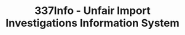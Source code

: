 ---
layout: default
bigquery: https://console.cloud.google.com/bigquery?p=patents-public-data&d=usitc_investigations&page=dataset&project=sheets-management-319211
citation: US International Trade Commission 337Info Unfair Import Investigations Information
  System
contributors: US International Trade Comission
cost: None
description: US International Trade Commission 337Info Unfair Import Investigations
  Information System contains data on investigations done under Section 337. Section
  337 declares the infringement of certain statutory intellectual property rights
  and other forms of unfair competition in import trade to be unlawful practices.
  Most Section 337 investigations involve allegations of patent or registered trademark
  infringement.
documentation: FAQ and tutorial available on the site
last_edit: Mon, 04 Apr 2022 19:10:40 GMT
location: https://pubapps2.usitc.gov/337external/
maintained_by: US International Trade Comission
schema_fields: '[''reportingRequirements'', ''endDateMarkmanHearing'', ''dateComplaintFiled'',
  ''dateOfPublicationFrNotice'', ''id'', ''ouiiAttorney'', ''dateCreated'', ''ouiiParticipation'',
  ''markmanHearing'', ''teoReliefGranted'', ''finalDetNoViolation'', ''actualEndDateEvidHear'',
  ''gcAttorney'', ''respondent'', ''docketNo'', ''finalDetViolation'', ''startDateMarkmanHearing'',
  ''internalRemand'', ''finalIdOnViolationIssue'', ''patentNumbers'', ''teoProceedingInvolved'',
  ''teoIdDueDate'', ''investigationTermDate'', ''investigationType'', ''aljAssigned'',
  ''teoIdIssueDate'', ''currentStatus'', ''complainant'', ''cafcAppeals'', ''scheduledStartDateEvidHear'',
  ''scheduledEndDateEvidHear'', ''trademarkNumbers'', ''htsNumbers'', ''actualStartDateEvidHear'',
  ''patentNumber'', ''issueDateOtherNonFinal'', ''copyrightNumbers'', ''publication_number'',
  ''title'', ''invUnfairAct'', ''lastUpdated'', ''investigationNo'', ''finalIdOnViolationDue'',
  ''currentActiveALJ'', ''targetDate'']'
shortname: unfair_import_investigations
tags:
- import
- legal
- trade
timeframe: 2008-2021 (prior to 2008 downloadable as a JSON file)
title: 337Info - Unfair Import Investigations Information System
uuid: 2721f5ec-e599-4890-9265-9706719fc71e
---